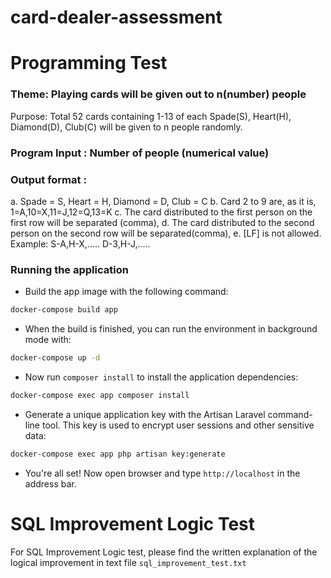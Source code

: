 # card-dealer-assessment
# Programming Test
### Theme: Playing cards will be given out to n(number) people
Purpose: Total 52 cards containing 1-13 of each Spade(S), Heart(H), Diamond(D), Club(C) will be
given to n people randomly.
### Program Input : Number of people (numerical value)
### Output format :
a. Spade = S, Heart = H, Diamond = D, Club = C
b. Card 2 to 9 are, as it is, 1=A,10=X,11=J,12=Q,13=K
c. The card distributed to the first person on the first row will be separated (comma),
d. The card distributed to the second person on the second row will be separated(comma),
e. [LF] is not allowed. Example:
S-A,H-X,.....
D-3,H-J,.....
### Running the application
- Build the app image with the following command:
```bash
docker-compose build app
```
- When the build is finished, you can run the environment in background mode with:
```bash
docker-compose up -d
```
- Now run `composer install` to install the application dependencies:

```bash
docker-compose exec app composer install
```
- Generate a unique application key with the Artisan Laravel command-line tool. This key is used to encrypt user sessions and other sensitive data:

```bash
docker-compose exec app php artisan key:generate
```
- You're all set! Now open browser and type `http://localhost` in the address bar.

# SQL Improvement Logic Test
For SQL Improvement Logic test, please find the written explanation of the logical improvement in text file
`sql_improvement_test.txt`
